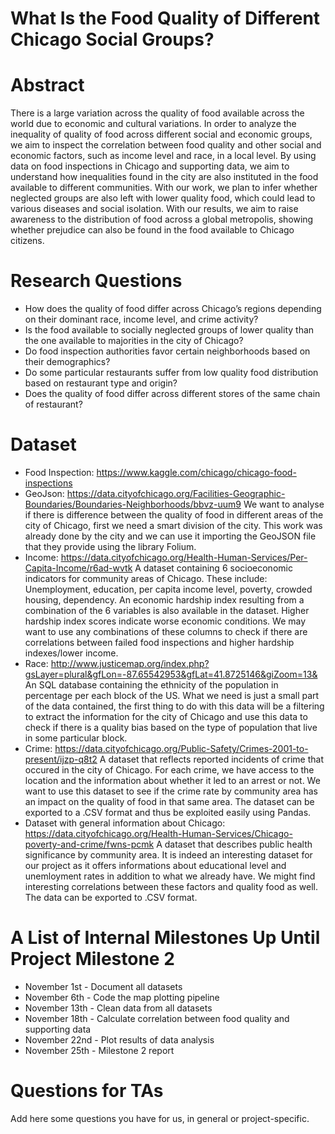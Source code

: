 # What Is the Food Quality of Different Chicago Social Groups?

# Abstract
There is a large variation across the quality of food available across the world due to economic and cultural variations. In order to analyze the inequality of quality of food across different social and economic groups, we aim to inspect the correlation between food quality and other social and economic factors, such as income level and race, in a local level. By using data on food inspections in Chicago and supporting data, we aim to understand how inequalities found in the city are also instituted in the food available to different communities.
With our work, we plan to infer whether neglected groups are also left with lower quality food, which could lead to various diseases and social isolation. With our results, we aim to raise awareness to the distribution of food across a global metropolis, showing whether prejudice can also be found in the food available to Chicago citizens.


# Research Questions
* How does the quality of food differ across Chicago’s regions depending on their dominant race, income level, and crime activity?
* Is the food available to socially neglected groups of lower quality than the one available to majorities in the city of Chicago?
* Do food inspection authorities favor certain neighborhoods based on their demographics?
* Do some particular restaurants suffer from low quality food distribution based on restaurant type and origin?
* Does the quality of food differ across different stores of the same chain of restaurant?


# Dataset
<!-- List the dataset(s) you want to use, and some ideas on how do you expect to get, manage, process and enrich it/them. Show us you've read the docs and some examples, and you've a clear idea on what to expect. Discuss data size and format if relevant. -->
* Food Inspection: https://www.kaggle.com/chicago/chicago-food-inspections
* GeoJson: https://data.cityofchicago.org/Facilities-Geographic-Boundaries/Boundaries-Neighborhoods/bbvz-uum9
We want to analyse if there is difference between the quality of food in different areas of the city of Chicago, first we need a smart division of the city. This work was already done by the city and we can use it importing the GeoJSON file that they provide using the library Folium.
* Income: https://data.cityofchicago.org/Health-Human-Services/Per-Capita-Income/r6ad-wvtk
A dataset containing 6 socioeconomic indicators for community areas of Chicago. These include:
Unemployment, education, per capita income level, poverty, crowded housing, dependency. An economic hardship
index resulting from a combination of the 6 variables is also available in the dataset. Higher hardship index scores indicate
worse economic conditions. We may want to use any combinations of these columns to check if there are correlations between
failed food inspections and higher hardship indexes/lower income.
* Race: http://www.justicemap.org/index.php?gsLayer=plural&gfLon=-87.65542953&gfLat=41.8725146&giZoom=13&
An SQL database containing the ethnicity of the population in percentage per each block of the US. What we need is just a small part of the data contained, the first thing to do with this data will be a filtering to extract the information for the city of Chicago and use this data to check if there is a quality bias based on the type of population that live in some particular block. 
* Crime: https://data.cityofchicago.org/Public-Safety/Crimes-2001-to-present/ijzp-q8t2
A dataset that reflects reported incidents of crime that occured in the city of Chicago. For each crime, we have access to the location and the information about whether it led to an arrest or not. We want to use this dataset to see if the crime rate by community area has an impact on the quality of food in that same area. The dataset can be exported to a .CSV format and thus be exploited easily using Pandas.
* Dataset with general information about Chicago: https://data.cityofchicago.org/Health-Human-Services/Chicago-poverty-and-crime/fwns-pcmk
A dataset that describes public health significance by community area. It is indeed an interesting dataset for our project as it offers informations about educational level and unemloyment rates in addition to what we already have. We might find interesting correlations between these factors and quality food as well.
The data can be exported to .CSV format.

# A List of Internal Milestones Up Until Project Milestone 2
* November 1st - Document all datasets
* November 6th - Code the map plotting pipeline
* November 13th - Clean data from all datasets 
* November 18th - Calculate correlation between food quality and supporting data
* November 22nd - Plot results of data analysis
* November 25th - Milestone 2 report


# Questions for TAs
Add here some questions you have for us, in general or project-specific.
